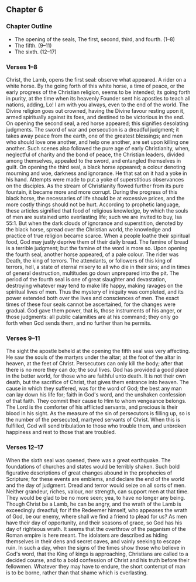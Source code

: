 ## Chapter 6

### Chapter Outline

- The opening of the seals, The first, second, third, and fourth. (1–8)
- The fifth. (9–11)
- The sixth. (12–17)

### Verses 1–8

Christ, the Lamb, opens the first seal: observe what appeared. A rider on a white horse. By the going forth of this white horse, a time of peace, or the early progress of the Christian religion, seems to be intended; its going forth in purity, at the time when its heavenly Founder sent his apostles to teach all nations, adding, Lo! I am with you always, even to the end of the world. The Divine religion goes out crowned, having the Divine favour resting upon it, armed spiritually against its foes, and destined to be victorious in the end. On opening the second seal, a red horse appeared; this signifies desolating judgments. The sword of war and persecution is a dreadful judgment; it takes away peace from the earth, one of the greatest blessings; and men who should love one another, and help one another, are set upon killing one another. Such scenes also followed the pure age of early Christianity, when, neglectful of charity and the bond of peace, the Christian leaders, divided among themselves, appealed to the sword, and entangled themselves in guilt. On opening the third seal, a black horse appeared; a colour denoting mourning and woe, darkness and ignorance. He that sat on it had a yoke in his hand. Attempts were made to put a yoke of superstitious observances on the disciples. As the stream of Christianity flowed further from its pure fountain, it became more and more corrupt. During the progress of this black horse, the necessaries of life should be at excessive prices, and the more costly things should not be hurt. According to prophetic language, these articles signified that food of religious knowledge, by which the souls of men are sustained unto everlasting life; such we are invited to buy, Isa 55:1. But when the dark clouds of ignorance and superstition, denoted by the black horse, spread over the Christian world, the knowledge and practice of true religion became scarce. When a people loathe their spiritual food, God may justly deprive them of their daily bread. The famine of bread is a terrible judgment; but the famine of the word is more so. Upon opening the fourth seal, another horse appeared, of a pale colour. The rider was Death, the king of terrors. The attendants, or followers of this king of terrors, hell, a state of eternal misery to all who die in their sins; and in times of general destruction, multitudes go down unprepared into the pit. The period of the fourth seal is one of great slaughter and devastation, destroying whatever may tend to make life happy, making ravages on the spiritual lives of men. Thus the mystery of iniquity was completed, and its power extended both over the lives and consciences of men. The exact times of these four seals cannot be ascertained, for the changes were gradual. God gave them power, that is, those instruments of his anger, or those judgments: all public calamities are at his command; they only go forth when God sends them, and no further than he permits.

### Verses 9–11

The sight the apostle beheld at the opening the fifth seal was very affecting. He saw the souls of the martyrs under the altar; at the foot of the altar in heaven, at the feet of Christ. Persecutors can only kill the body; after that there is no more they can do; the soul lives. God has provided a good place in the better world, for those who are faithful unto death. It is not their own death, but the sacrifice of Christ, that gives them entrance into heaven. The cause in which they suffered, was for the word of God; the best any man can lay down his life for; faith in God's word, and the unshaken confession of that faith. They commit their cause to Him to whom vengeance belongs. The Lord is the comforter of his afflicted servants, and precious is their blood in his sight. As the measure of the sin of persecutors is filling up, so is the number of the persecuted, martyred servants of Christ. When this is fulfilled, God will send tribulation to those who trouble them, and unbroken happiness and rest to those that are troubled.

### Verses 12–17

When the sixth seal was opened, there was a great earthquake. The foundations of churches and states would be terribly shaken. Such bold figurative descriptions of great changes abound in the prophecies of Scripture; for these events are emblems, and declare the end of the world and the day of judgment. Dread and terror would seize on all sorts of men. Neither grandeur, riches, valour, nor strength, can support men at that time. They would be glad to be no more seen; yea, to have no longer any being. Though Christ be a Lamb, he can be angry, and the wrath of the Lamb is exceedingly dreadful; for if the Redeemer himself, who appeases the wrath of God, be our enemy, where shall we find a friend to plead for us? As men have their day of opportunity, and their seasons of grace, so God has his day of righteous wrath. It seems that the overthrow of the paganism of the Roman empire is here meant. The idolaters are described as hiding themselves in their dens and secret caves, and vainly seeking to escape ruin. In such a day, when the signs of the times show those who believe in God's word, that the King of kings is approaching, Christians are called to a decided course, and to a bold confession of Christ and his truth before their fellowmen. Whatever they may have to endure, the short contempt of man is to be borne, rather than that shame which is everlasting.

